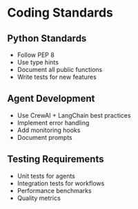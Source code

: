 # Coding Standards

## Python Standards
- Follow PEP 8
- Use type hints
- Document all public functions
- Write tests for new features

## Agent Development
- Use CrewAI + LangChain best practices
- Implement error handling
- Add monitoring hooks
- Document prompts

## Testing Requirements
- Unit tests for agents
- Integration tests for workflows
- Performance benchmarks
- Quality metrics